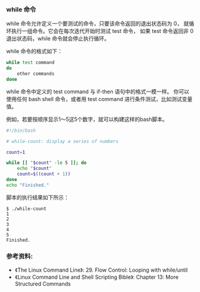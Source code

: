 ### while 命令

while 命令允许定义一个要测试的命令，只要该命令返回的退出状态码为 0，
就循环执行一组命令。它会在每次迭代开始时测试 test 命令，
如果 test 命令返回非 0 退出状态码，while 命令就会停止执行循环。

while 命令的格式如下：

```bash
while test command
do
    other commands
done
```

while 命令中定义的 test command 与 if-then 语句中的格式一模一样。
你可以使用任何 bash shell 命令，或者用 test command 进行条件测试，比如测试变量值。

例如，若要按顺序显示1～5这5个数字，就可以构建这样的bash脚本。

```bash
#!/bin/bash

# while-count: display a series of numbers

count=1

while [[ "$count" -le 5 ]]; do
	echo "$count"
	count=$((count + 1))
done
echo "Finished."
```

脚本的执行结果如下所示：

```
$ ./while-count 
1
2
3
4
5
Finished.
```

### 参考资料:
- 《The Linux Command Line》: 29. Flow Control: Looping with while/until
- 《Linux Command Line and Shell Scripting Bible》: Chapter 13: More Structured Commands
